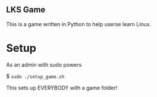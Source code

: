 LKS Game
--------

This is a game written in Python to help userse learn Linux.

Setup
=====

As an admin with sudo powers

$ `sudo ./setup_game.sh`

This sets up EVERYBODY with a game folder!
